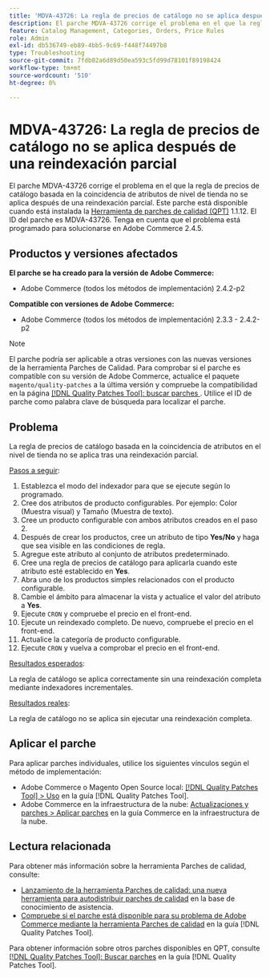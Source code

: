 ```yaml
---
title: 'MDVA-43726: La regla de precios de catálogo no se aplica después de una reindexación parcial'
description: El parche MDVA-43726 corrige el problema en el que la regla de precios de catálogo basada en la coincidencia de atributos de nivel de tienda no se aplica después de una reindexación parcial. Este parche está disponible cuando está instalada la [Quality Patches Tool (QPT)](https://experienceleague.adobe.com/es/docs/commerce-operations/tools/quality-patches-tool/quality-patches-tool-to-self-serve-quality-patches) 1.1.12. El ID del parche es MDVA-43726. Tenga en cuenta que el problema está programado para solucionarse en Adobe Commerce 2.4.5.
feature: Catalog Management, Categories, Orders, Price Rules
role: Admin
exl-id: db536749-eb89-4bb5-9c69-f448f74497b8
type: Troubleshooting
source-git-commit: 7fdb02a6d89d50ea593c5fd99d78101f89198424
workflow-type: tm+mt
source-wordcount: '510'
ht-degree: 0%

---
```


# MDVA-43726: La regla de precios de catálogo no se aplica después de una reindexación parcial

El parche MDVA-43726 corrige el problema en el que la regla de precios de catálogo basada en la coincidencia de atributos de nivel de tienda no se aplica después de una reindexación parcial. Este parche está disponible cuando está instalada la [Herramienta de parches de calidad (QPT)](https://experienceleague.adobe.com/es/docs/commerce-operations/tools/quality-patches-tool/quality-patches-tool-to-self-serve-quality-patches) 1.1.12. El ID del parche es MDVA-43726. Tenga en cuenta que el problema está programado para solucionarse en Adobe Commerce 2.4.5.

## Productos y versiones afectados

**El parche se ha creado para la versión de Adobe Commerce:**

* Adobe Commerce (todos los métodos de implementación) 2.4.2-p2

**Compatible con versiones de Adobe Commerce:**

* Adobe Commerce (todos los métodos de implementación) 2.3.3 - 2.4.2-p2

>[!NOTE]
>
>El parche podría ser aplicable a otras versiones con las nuevas versiones de la herramienta Parches de Calidad. Para comprobar si el parche es compatible con su versión de Adobe Commerce, actualice el paquete `magento/quality-patches` a la última versión y compruebe la compatibilidad en la página [[!DNL Quality Patches Tool]: buscar parches &#x200B;](https://experienceleague.adobe.com/es/docs/commerce-operations/tools/quality-patches-tool/quality-patches-tool-to-self-serve-quality-patches). Utilice el ID de parche como palabra clave de búsqueda para localizar el parche.

## Problema

La regla de precios de catálogo basada en la coincidencia de atributos en el nivel de tienda no se aplica tras una reindexación parcial.

<u>Pasos a seguir</u>:

1. Establezca el modo del indexador para que se ejecute según lo programado.
1. Cree dos atributos de producto configurables. Por ejemplo: Color (Muestra visual) y Tamaño (Muestra de texto).
1. Cree un producto configurable con ambos atributos creados en el paso 2.
1. Después de crear los productos, cree un atributo de tipo **Yes/No** y haga que sea visible en las condiciones de regla.
1. Agregue este atributo al conjunto de atributos predeterminado.
1. Cree una regla de precios de catálogo para aplicarla cuando este atributo esté establecido en **Yes**.
1. Abra uno de los productos simples relacionados con el producto configurable.
1. Cambie el ámbito para almacenar la vista y actualice el valor del atributo a **Yes**.
1. Ejecute `CRON` y compruebe el precio en el front-end.
1. Ejecute un reindexado completo. De nuevo, compruebe el precio en el front-end.
1. Actualice la categoría de producto configurable.
1. Ejecute `CRON` y vuelva a comprobar el precio en el front-end.

<u>Resultados esperados</u>:

La regla de catálogo se aplica correctamente sin una reindexación completa mediante indexadores incrementales.

<u>Resultados reales</u>:

La regla de catálogo no se aplica sin ejecutar una reindexación completa.

## Aplicar el parche

Para aplicar parches individuales, utilice los siguientes vínculos según el método de implementación:

* Adobe Commerce o Magento Open Source local: [[!DNL Quality Patches Tool] > Uso](/help/tools/quality-patches-tool/usage.md) en la guía [!DNL Quality Patches Tool].
* Adobe Commerce en la infraestructura de la nube: [Actualizaciones y parches > Aplicar parches](https://experienceleague.adobe.com/docs/commerce-cloud-service/user-guide/develop/upgrade/apply-patches.html?lang=es) en la guía Commerce en la infraestructura de la nube.

## Lectura relacionada

Para obtener más información sobre la herramienta Parches de calidad, consulte:

* [Lanzamiento de la herramienta Parches de calidad: una nueva herramienta para autodistribuir parches de calidad](https://experienceleague.adobe.com/es/docs/commerce-operations/tools/quality-patches-tool/quality-patches-tool-to-self-serve-quality-patches) en la base de conocimiento de asistencia.
* [Compruebe si el parche está disponible para su problema de Adobe Commerce mediante la herramienta Parches de calidad](/help/tools/quality-patches-tool/patches-available-in-qpt/check-patch-for-magento-issue-with-magento-quality-patches.md) en la guía [!DNL Quality Patches Tool].

Para obtener información sobre otros parches disponibles en QPT, consulte [[!DNL Quality Patches Tool]: Buscar parches](https://experienceleague.adobe.com/tools/commerce-quality-patches/index.html?lang=es) en la guía [!DNL Quality Patches Tool].
